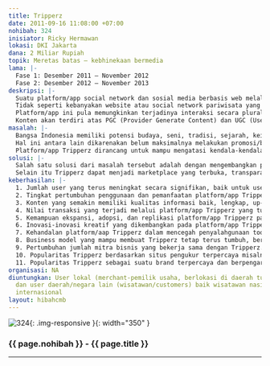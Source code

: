 ```yaml
---
title: Tripperz
date: 2011-09-16 11:08:00 +07:00
nohibah: 324
inisiator: Ricky Hermawan
lokasi: DKI Jakarta
dana: 2 Miliar Rupiah
topik: Meretas batas – kebhinekaan bermedia
lama: |-
  Fase 1: Desember 2011 – November 2012
  Fase 2: Desember 2012 – November 2013
deskripsi: |-
  Suatu platform/app social network dan sosial media berbasis web melalui PC, mobile (smartphone), maupun komputer tablet yang bertujuan sebagai media informasi, promosi, marketplace (B2B2C), media pemberdayaan dan explorasi potensi masyarakat, seni dan budaya, sejarah, tradisi, dan wilayah (lokal), khususnya di daerah tujuan wisata dan penemuan potensi tujuan wisata baru di Indonesia, yang tentunya akan menuntungkan masyarakat setempat dan wisatawan.
  Tidak seperti kebanyakan website atau social network pariwisata yang hanya berupa direktori tujuan wisata dan feature umum untuk bersosial, Tripperz merupakan platform/app yang mampu sebagai tool yang memungkinkan terjadinya kesempatan perolehan informasi yang adil dimana semua level usaha mempunyai kesempatan yang sama, akses yang transparan, kemudahan komunikasi, dan sebagai media yang mampu mempertemukan kebutuhan local user (merchant) dan user dari daerah/negara lain (potential customers), dan pemberdayaan masyarakat lokal dan potensi daerahnya, dan selanjutnya mampu menjadi cara atau penemuan pengalaman baru dalam berwisata.
  Platform/app ini pula memungkinkan terjadinya interaksi secara plural, kebebasan mengungkapkan pendapat secara sopan, jujur, dan berbasis fakta melalui review, rekomendasi, dan features lainnya guna mendorong peningkatan potensi lokal.
  Konten akan terdiri atas PGC (Provider Generate Content) dan UGC (User Generate Content)
masalah: |-
  Bangsa Indonesia memiliki potensi budaya, seni, tradisi, sejarah, keindahan, dan kekayaan alam yang luar biasa, unique, dan sangat beraneka ragam, namun potensi tersebut belum mampu dieksplorasi dan dikelola secara baik dan maksimal guna membentuk industri pariwisata yang kuat yang menjadi tujuan utama dan kebanggaan wisatawan nasional dan dunia, serta belum mampu mensejahterakan masyarakat di sekitarnya.
  Hal ini antara lain dikarenakan belum maksimalnya melakukan promosi/branding yang tepat guna dan sasaran, kualitas dan aksesibilitas informasi yang belum sulit didapat dan kurang memadai, belum adanya sarana yang mampu menghubungkan potensi wisata (baik yang telah ada maupun penemuan potensi baru), pendukung kepariwisataan, dan wisatawan.
  Platform/app Tripperz dirancang untuk mampu mengatasi kendala-kendala tersebut, sekaligus mampu sebagai media pemberdayaan masyarakat lokal, sebagai tool dalam perolehan akses informasi yang adil dan setara
solusi: |-
  Salah satu solusi dari masalah tersebut adalah dengan mengembangkan platform/app Tripperz yang mampu menjadi social media, media informasi dan promosi yang terpercaya dan berpengaruh dalam mendukung industri pariwisata di Indonesia, yang mampu menghubungkan potensi wisata lokal (yang telah ada maupun dalam usaha penemuan potensi wisata baru lainnya), pendukung kepariwisataan, dan wisatawan.
  Selain itu Tripperz dapat menjadi marketplace yang terbuka, transparan, jangkauan luas, dan dapat diakses tanpa halangan batas geografis dan waktu yang diharapkan mampu men-trigger potensi lokal, inovasi, kreatifitas, lapangan kerja baru, dan peningkatan kesejahteraan masyarat lokal yang selama ini belum mendapat kesempatan banyak atau kesulitan untuk mengeksplorasi, mempromosikan, dan memasarkan potensinya. Misalkan user lokal dapat membuka usaha penyewaan space tempat tinggal untuk tempat tinggal wisatawan, local guide, penyewan (rental) kendaraan, penyelenggaraan pertunjukan seni, budaya, dan tradisi lokal, penyediaan paket-paket wisata berbasis kelokalan, dan lain-lain yang mampu menjadi lapangan pekerjaan yang menguntungkan dan berkelanjutan bagi masyarakat lokal, selain untuk pelestarian dan pengembangan potensi lokal. Pihak yang diuntungkan melalui proyek ini adalah user lokal (merchant-pemilik usaha, berlokasi di daerah tujuan wisata), dan user daerah/negara lain (wisatawan/customers) baik wisatawan nasional maupun internasional
keberhasilan: |-
  1. Jumlah user yang terus meningkat secara signifikan, baik untuk user local (penyedia produk atau jasa di tujuan wisata) maupun user dari luar daerah/negara (wisatawan/potential customers).
  2. Tingkat pertumbuhan penggunaan dan pemanfaatan platform/app Tripperz.
  3. Konten yang semakin memiliki kualitas informasi baik, lengkap, up-to-date, relevan, dan real-time.
  4. Nilai transaksi yang terjadi melalui platform/app Tripperz yang tumbuh signifikan.
  5. Kemampuan ekspansi, adopsi, dan replikasi platform/app Tripperz pada market yang lebih luas.
  6. Inovasi-inovasi kreatif yang dikembangkan pada platform/app Tripperz yang berdampak pada peningkatan nilai transaksi dan pemanfaatan layanan/features lainnya.
  7. Kehandalan platform/aap Tripperz dalam mencegah penyalahgunaan tool dan data yang tersedia, termasuk tersediannya fasiltas pelaporan indikasi penyalahgunaan, pemantauan pada media ini, sehingga masyarakat/users ikut peduli mengenai hak dan tanggung jawab mereka sebagai pengguna dan pelaku media.
  8. Business model yang mampu membuat Tripperz tetap terus tumbuh, beradaptasi terhadap perkembangan, dan berumur panjang meskipun pemberian hibah telah selesai.
  9. Pertumbuhan jumlah mitra bisnis yang bekerja sama dengan Tripperz.
  10. Popularitas Tripperz berdasarkan situs pengukur terpercaya misalnya: Alexa dan Google Analytics, dan friendly terhadap search engine utama dunia, seperti Google, Bing, atau Yahoo! Search
  11. Popularitas Tripperz sebagai suatu brand terpercaya dan berpengaruh di masyarakat, media massa, event, dan aktifitas on-line dan off-line lainnya.
organisasi: NA
diuntungkan: User lokal (merchant-pemilik usaha, berlokasi di daerah tujuan wisata),
  dan user daerah/negara lain (wisatawan/customers) baik wisatawan nasional maupun
  internasional
layout: hibahcmb
---
```


![324](/static/img/hibahcmb/324.png){: .img-responsive }{: width="350" }

### {{ page.nohibah }} - {{ page.title }}

---
